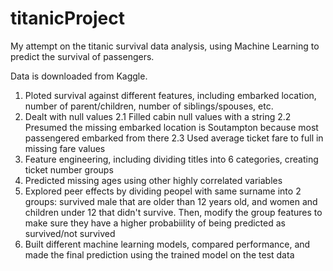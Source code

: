# titanicProject
My attempt on the titanic survival data analysis, using Machine Learning to predict the survival of passengers.

Data is downloaded from Kaggle. 

1. Ploted survival against different features, including embarked location, number of parent/children, number of siblings/spouses, etc. 
2. Dealt with null values
  2.1 Filled cabin null values with a string 
  2.2 Presumed the missing embarked location is Soutampton because most passengered embarked from there
  2.3 Used average ticket fare to full in missing fare values
3. Feature engineering, including dividing titles into 6 categories, creating ticket number groups
4. Predicted missing ages using other highly correlated variables
5. Explored peer effects by dividing peopel with same surname into 2 groups: survived male that are older than 12 years old, and women and children under 12 that didn't survive. Then, modify the group features to make sure they have a higher probabiility of being predicted as survived/not survived
6. Built different machine learning models, compared performance, and made the final prediction using the trained model on the test data
